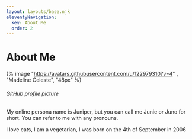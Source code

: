 ```yaml
---
layout: layouts/base.njk
eleventyNavigation:
  key: About Me
  order: 2
---
```

# About Me

{% image "https://avatars.githubusercontent.com/u/122979310?v=4" , "Madeline Celeste", "48px" %}
###### GitHub profile picture

My online persona name is Juniper, but you can call me Junie or Juno for short. 
You can refer to me with any pronouns.

I love cats, I am a vegetarian, I was born on the 4th of September in 2006